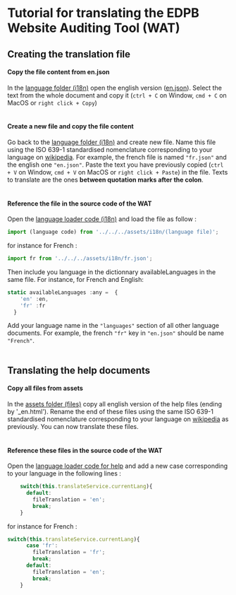 # Tutorial for translating the EDPB Website Auditing Tool (WAT)

## Creating the translation file
#### Copy the file content from en.json
In the [language folder (i18n)](https://code.europa.eu/edpb/website-auditing-tool/-/tree/main/src/assets/i18n "Language folder") open the english version ([en.json](https://code.europa.eu/edpb/website-auditing-tool/-/blob/main/src/assets/i18n/en.json "en.json")).
Select the text from  the whole document and copy it (`ctrl + C` on Window, `cmd + C` on MacOS or `right click + Copy`)
<br><br>

#### Create a new file  and copy the file content
Go back to the [language folder (i18n)](https://code.europa.eu/edpb/website-auditing-tool/-/tree/main/src/assets/i18n "Language folder") and create new file.
Name this file using the ISO 639-1 standardised nomenclature corresponding to your language on [wikipedia](https://en.wikipedia.org/wiki/List_of_ISO_639-1_codes "en.json"). For example, the french file is named `"fr.json"` and the english one `"en.json"`.
Paste the text you have previously copied (`ctrl + V` on Window, `cmd + V` on MacOS or `right click + Paste`) in the file.
Texts to translate are the ones __between quotation marks after the colon__.
<br><br>

#### Reference the file in the source code of the WAT
Open the [language loader code (i18n)](https://code.europa.eu/edpb/website-auditing-tool/-/tree/main/src/assets/i18n "Language loader") and load the file as follow :

```js
import (language code) from '../../../assets/i18n/(language file)';
```

for instance for French :
```js
import fr from '../../../assets/i18n/fr.json';
```

Then include you language in the dictionnary availableLanguages in the same file. For instance, for French and English:

```js
static availableLanguages :any =  {
    'en' :en,
    'fr' :fr
  }
```

Add your language name in the `"languages"` section of all other language documents. For example, the french `"fr"` key in `"en.json"` should be name `"French"`.
<br><br>

## Translating the help documents
#### Copy all files from assets

In the [assets folder (files)](https://code.europa.eu/edpb/website-auditing-tool/-/tree/main/src/assets/files "Files folder") copy all english version of the help files (ending by '_en.html'). Rename the end of these files using the same ISO 639-1 standardised nomenclature corresponding to your language on [wikipedia](https://en.wikipedia.org/wiki/List_of_ISO_639-1_codes) as previously. You can now translate these files.
<br><br>

#### Reference these files in the source code of the WAT

Open the [language loader code for help](https://code.europa.eu/edpb/website-auditing-tool/-/tree/main/src/app/modules/others/home/home.component.ts "Help loader") and add a new case corresponding to your language in the following lines :

```js
    switch(this.translateService.currentLang){
      default:
        fileTranslation = 'en';
        break;
    }
```

for instance for French :
```js
switch(this.translateService.currentLang){
      case 'fr':
        fileTranslation = 'fr';
        break;
      default:
        fileTranslation = 'en';
        break;
    }
```

<br><br>